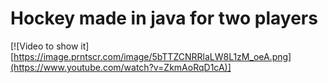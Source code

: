 # Hockey made in java for two players
[![Video to show it][https://image.prntscr.com/image/5bTTZCNRRlaLW8L1zM_oeA.png](https://www.youtube.com/watch?v=ZkmAoRqD1cA)]

